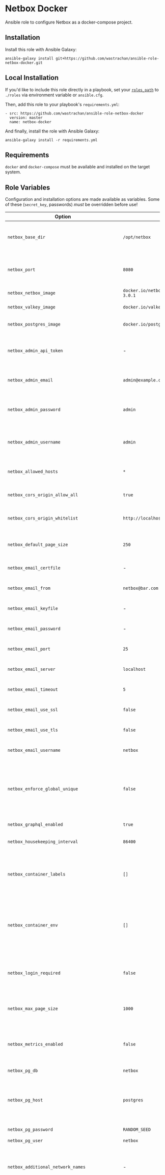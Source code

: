 # Netbox Docker

Ansible role to configure Netbox as a docker-compose project.

## Installation

Install this role with Ansible Galaxy:

`ansible-galaxy install git+https://github.com/wastrachan/ansible-role-netbox-docker.git`

## Local Installation

If you'd like to include this role directly in a playbook, set your [`roles_path`](https://docs.ansible.com/ansible/latest/reference_appendices/galaxy.html#roles-path) to `./roles` via environment variable or `ansible.cfg`.

Then, add this role to your playbook's `requirements.yml`:

```
- src: https://github.com/wastrachan/ansible-role-netbox-docker
  version: master
  name: netbox-docker
```

And finally, install the role with Ansible Galaxy:

`ansible-galaxy install -r requirements.yml`

## Requirements

`docker` and `docker-compose` must be available and installed on the target system.

## Role Variables

Configuration and installation options are made available as variables. Some of these (`secret_key`, passwords) _must_ be overridden before use!

| Option                                        | Default                       | Description                                                                                                                                             |
| --------------------------------------------- | ----------------------------- | ------------------------------------------------------------------------------------------------------------------------------------------------------- |
| `netbox_base_dir`                             | `/opt/netbox`                 | Root path for netbox's docker-compose file and data store                                                                                               |
| `netbox_port`                                 | `8080`                        | Host port to expose netbox on. If blank, netbox's port is not exposed                                                                                   |
| `netbox_netbox_image`                         | `docker.io/netboxcommunity/netbox:v4.1-3.0.1` | Netbox docker image tag                                                                                                                                 |
| `netbox_valkey_image`                          | `docker.io/valkey/valkey:8.0-alpine`              | Valkey docker image tag                                                                                                                                  |
| `netbox_postgres_image`                       | `docker.io/postgres:16-alpine`          | Postgres docker image tag                                                                                                                               |
| `netbox_admin_api_token`                      | -                             | API token for the default admin user, created on first run                                                                                              |
| `netbox_admin_email`                          | `admin@example.com`           | Email of the default admin user, created on first run                                                                                                   |
| `netbox_admin_password`                       | `admin`                       | Password for the default admin user, created on first run                                                                                               |
| `netbox_admin_username`                       | `admin`                       | Username of the default admin user, created on first run                                                                                                |
| `netbox_allowed_hosts`                        | `*`                           | If set, connections will be restricted to this host header                                                                                              |
| `netbox_cors_origin_allow_all`                | `true`                        | If set to true, all CORS origins will be allowed                                                                                                        |
| `netbox_cors_origin_whitelist`                | `http://localhost`            | Whitelist of acceptable CORS origin headers                                                                                                             |
| `netbox_default_page_size`                    | `250`                         | Default number of objects for paginated views                                                                                                           |
| `netbox_email_certfile`                       | -                             | [Email server settings documentation](https://docs.djangoproject.com/en/3.1/ref/settings/#std:setting-EMAIL_HOST)                                       |
| `netbox_email_from`                           | `netbox@bar.com`              | [Email server settings documentation](https://docs.djangoproject.com/en/3.1/ref/settings/#std:setting-EMAIL_HOST)                                       |
| `netbox_email_keyfile`                        | -                             | [Email server settings documentation](https://docs.djangoproject.com/en/3.1/ref/settings/#std:setting-EMAIL_HOST)                                       |
| `netbox_email_password`                       | -                             | [Email server settings documentation](https://docs.djangoproject.com/en/3.1/ref/settings/#std:setting-EMAIL_HOST)                                       |
| `netbox_email_port`                           | `25`                          | [Email server settings documentation](https://docs.djangoproject.com/en/3.1/ref/settings/#std:setting-EMAIL_HOST)                                       |
| `netbox_email_server`                         | `localhost`                   | [Email server settings documentation](https://docs.djangoproject.com/en/3.1/ref/settings/#std:setting-EMAIL_HOST)                                       |
| `netbox_email_timeout`                        | `5`                           | [Email server settings documentation](https://docs.djangoproject.com/en/3.1/ref/settings/#std:setting-EMAIL_HOST)                                       |
| `netbox_email_use_ssl`                        | `false`                       | [Email server settings documentation](https://docs.djangoproject.com/en/3.1/ref/settings/#std:setting-EMAIL_HOST)                                       |
| `netbox_email_use_tls`                        | `false`                       | [Email server settings documentation](https://docs.djangoproject.com/en/3.1/ref/settings/#std:setting-EMAIL_HOST)                                       |
| `netbox_email_username`                       | `netbox`                      | [Email server settings documentation](https://docs.djangoproject.com/en/3.1/ref/settings/#std:setting-EMAIL_HOST)                                       |
| `netbox_enforce_global_unique`                | `false`                       | Enforcement of unique IP space can be toggled on a per-VRF basis. To enforce unique IP space within the global table, set this to true                  |
| `netbox_graphql_enabled`                      | `true`                        | Enable GraphQL API                                                                                                                                      |
| `netbox_housekeeping_interval`                | `86400`                       | Interval to run housekeeping worker                                                                                                                     |
| `netbox_container_labels`                     | `[]`                          | Optional extra container labels to apply to the netbox container. See [Traefiknginx-proxy Support](#traefiknginx-proxy-support)                         |
| `netbox_container_env`                        | `[]`                          | Optional extra container environment variables to apply to the netbox container. See [Traefik/nginx-proxy Support](#traefiknginx-proxy-support)         |
| `netbox_login_required`                       | `false`                       | Whether or not a user must be authenticated to view DCIM details in Netbox                                                                              |
| `netbox_max_page_size`                        | `1000`                        | Maximum number of objects for paginated API requests                                                                                                    |
| `netbox_metrics_enabled`                      | `false`                       | Expose Prometheus monitoring metrics at the HTTP endpoint '/metrics'                                                                                    |
| `netbox_pg_db`                                | `netbox`                      | Postgres database name                                                                                                                                  |
| `netbox_pg_host`                              | `postgres`                    | Postgres database host. This should not be changed if using the default docker-compose setup.                                                           |
| `netbox_pg_password`                          | `RANDOM_SEED`            | Postgres password                                                                                                                                       |
| `netbox_pg_user`                              | `netbox`                      | Postgres user                                                                                                                                           |
| `netbox_additional_network_names`                   | -                             | Extra external networks to attach to the netbox container. See [Traefik/nginx-proxy Support](#traefiknginx-proxy-support)                                 |
| `netbox_valkey_cache_host`                     | `valkey-cache`                 | Valkey cache instance host. This should not be changed if using the default docker-compose setup.                                                        |
| `netbox_valkey_cache_insecure_skip_tls_verify` | `false`                       | If true, certificates for valkey cache are not checked                                                                                                   |
| `netbox_valkey_cache_password`                 | `RANDOM_SEED`               | Valkey cache instance password                                                                                                                           |
| `netbox_valkey_cache_ssl`                      | `false`                       | If true, communication with valkey is secured with SSL                                                                                                   |
| `netbox_valkey_host`                           | `valkey`                       | Valkey instance host. This should not be changed if using the default docker-compose setup.                                                              |
| `netbox_valkey_insecure_skip_tls_verify`       | `false`                       | If true, certificates for valkey are not checked                                                                                                         |
| `netbox_valkey_password`                       | `RANDOM_SEED`               | Valkey instance password                                                                                                                                 |
| `netbox_secret_key`                           | -                             | [Netbox secret key](https://docs.djangoproject.com/en/stable/ref/settings/#std:setting-SECRET_KEY). Should be at least 50 characters long               |
| `netbox_skip_startup_scripts`                 | `false`                       | If true, do not run startup scripts on container start                                                                                                  |
| `netbox_skip_superuser`                       | `false`                       | If true, do not create superuser on container start                                                                                                     |
| `netbox_webhooks_enabled`                     | `true`                        | If true, enable netbox webhooks functionality                                                                                                           |
| `netbox_extra_config`                         | -                             | If provided, this string will be rendered in [`config/extra.py`](https://github.com/netbox-community/netbox-docker/blob/release/configuration/extra.py) |

## Example Playbook

Including an example of how to use your role (for instance, with variables passed in as parameters) is always nice for users too:

    - hosts: servers
      roles:
        - netbox-docker

## Traefik/nginx-proxy Support

This playbook can be used with [traefik](https://hub.docker.com/_/traefik) or jwilder's [nginx-proxy](https://hub.docker.com/r/jwilder/nginx-proxy) by adding labels with `netbox_container_labels`, or environment variables with `netbox_container_env`, respectively. Additionally, `netbox_additional_network_names` will attach the netbox service to additional networks, as traefik/nginx-proxy usually reside in a network other than that created by docker-compose projects. While not a complete guide to these services, your configuration may look like the below:

#### traefik

```yaml
netbox_port: null
netbox_additional_network_names: 
  - traefik
netbox_container_labels:
  traefik.enable: "true"
  traefik.http.services.netbox.loadbalancer.server.port: "8080"
  traefik.http.routers.netbox.rule: "Host(`netbox.domain.com`)"
```

#### nginx-proxy

```yaml
netbox_port: null
netbox_additional_network_names: 
  - nginx
netbox_container_env:
  VIRTUAL_HOST: netbox.domain.com
  VIRTUAL_PORT: "8080"
```

## License

This project itself is licensed under the terms of the [MIT License](LICENSE). View [license information](https://github.com/netbox-community/netbox/blob/develop/LICENSE.txt) for software contained within.

